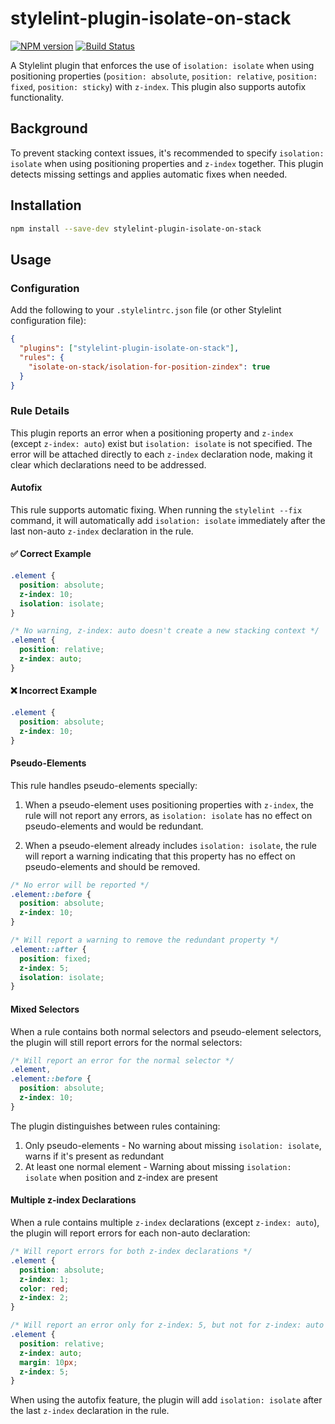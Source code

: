 # stylelint-plugin-isolate-on-stack

[![NPM version](https://img.shields.io/npm/v/stylelint-plugin-isolate-on-stack.svg)](https://www.npmjs.org/package/stylelint-plugin-isolate-on-stack)
[![Build Status](https://github.com/hiro0218/stylelint-plugin-isolate-on-stack/workflows/CI/badge.svg)](https://github.com/hiro0218/stylelint-plugin-isolate-on-stack/actions)

A Stylelint plugin that enforces the use of `isolation: isolate` when using positioning properties (`position: absolute`, `position: relative`, `position: fixed`, `position: sticky`) with `z-index`. This plugin also supports autofix functionality.

## Background

To prevent stacking context issues, it's recommended to specify `isolation: isolate` when using positioning properties and `z-index` together. This plugin detects missing settings and applies automatic fixes when needed.

## Installation

```bash
npm install --save-dev stylelint-plugin-isolate-on-stack
```

## Usage

### Configuration

Add the following to your `.stylelintrc.json` file (or other Stylelint configuration file):

```json
{
  "plugins": ["stylelint-plugin-isolate-on-stack"],
  "rules": {
    "isolate-on-stack/isolation-for-position-zindex": true
  }
}
```

### Rule Details

This plugin reports an error when a positioning property and `z-index` (except `z-index: auto`) exist but `isolation: isolate` is not specified. The error will be attached directly to each `z-index` declaration node, making it clear which declarations need to be addressed.

#### Autofix

This rule supports automatic fixing. When running the `stylelint --fix` command, it will automatically add `isolation: isolate` immediately after the last non-auto `z-index` declaration in the rule.

#### ✅ Correct Example

```css
.element {
  position: absolute;
  z-index: 10;
  isolation: isolate;
}

/* No warning, z-index: auto doesn't create a new stacking context */
.element {
  position: relative;
  z-index: auto;
}
```

#### ❌ Incorrect Example

```css
.element {
  position: absolute;
  z-index: 10;
}
```

#### Pseudo-Elements

This rule handles pseudo-elements specially:

1. When a pseudo-element uses positioning properties with `z-index`, the rule will not report any errors, as `isolation: isolate` has no effect on pseudo-elements and would be redundant.

2. When a pseudo-element already includes `isolation: isolate`, the rule will report a warning indicating that this property has no effect on pseudo-elements and should be removed.

```css
/* No error will be reported */
.element::before {
  position: absolute;
  z-index: 10;
}

/* Will report a warning to remove the redundant property */
.element::after {
  position: fixed;
  z-index: 5;
  isolation: isolate;
}
```

#### Mixed Selectors

When a rule contains both normal selectors and pseudo-element selectors, the plugin will still report errors for the normal selectors:

```css
/* Will report an error for the normal selector */
.element,
.element::before {
  position: absolute;
  z-index: 10;
}
```

The plugin distinguishes between rules containing:

1. Only pseudo-elements - No warning about missing `isolation: isolate`, warns if it's present as redundant
2. At least one normal element - Warning about missing `isolation: isolate` when position and z-index are present

#### Multiple z-index Declarations

When a rule contains multiple `z-index` declarations (except `z-index: auto`), the plugin will report errors for each non-auto declaration:

```css
/* Will report errors for both z-index declarations */
.element {
  position: absolute;
  z-index: 1;
  color: red;
  z-index: 2;
}

/* Will report an error only for z-index: 5, but not for z-index: auto */
.element {
  position: relative;
  z-index: auto;
  margin: 10px;
  z-index: 5;
}
```

When using the autofix feature, the plugin will add `isolation: isolate` after the last `z-index` declaration in the rule.
